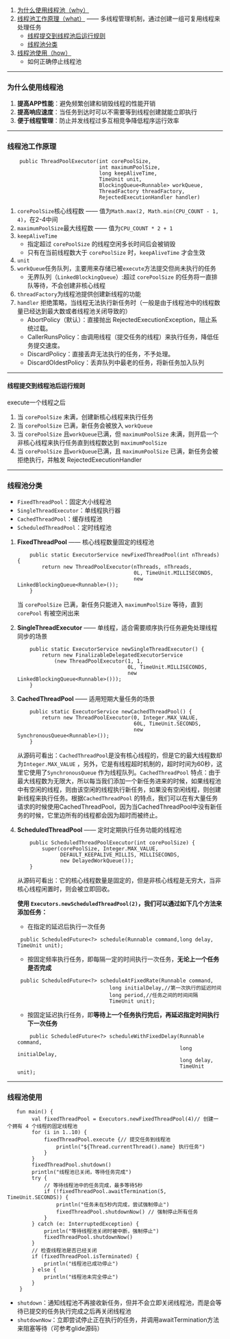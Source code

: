 1. [为什么使用线程池（why）](#why)
2. [线程池工作原理（what）](#what) —— 多线程管理机制，通过创建一组可复用线程来处理任务
    - [线程提交到线程池后运行规则](#execute)
    - [线程池分类](#type)
3. [线程池使用（how）](#how)
    - 如何正确停止线程池


------------------------

### <span id = "why">为什么使用线程池</span>

1. **提高APP性能**：避免频繁创建和销毁线程的性能开销
2. **提高响应速度**：当任务到达时可以不需要等到线程创建就能立即执行
3. **便于线程管理**：防止并发线程过多互相竞争降低程序运行效率

-----------

### <span id = "why">线程池工作原理</span>

```agsl
    public ThreadPoolExecutor(int corePoolSize,
                              int maximumPoolSize,
                              long keepAliveTime,
                              TimeUnit unit,
                              BlockingQueue<Runnable> workQueue,
                              ThreadFactory threadFactory,
                              RejectedExecutionHandler handler)
```

1. `corePoolSize`核心线程数 —— 值为`Math.max(2, Math.min(CPU_COUNT - 1, 4)`，在2-4中间
2. `maximumPoolSize`最大线程数 —— 值为`CPU_COUNT * 2 + 1 `
3. `keepAliveTime`
    - 指定超过 `corePoolSize` 的线程空闲多长时间后会被销毁
    - 只有在当前线程数大于 `corePoolSize` 时，`keepAliveTime` 才会生效
4. `unit`
5. `workQueue`任务队列，主要用来存储已被`execute`方法提交但尚未执行的任务
    - 无界队列（`LinkedBlockingQueue`）:超过 `corePoolSize` 的任务将一直排队等待，不会创建非核心线程
6. `threadFactory`为线程池提供创建新线程的功能
7. `handler` 拒绝策略，当线程无法执行新任务时（一般是由于线程池中的线程数量已经达到最大数或者线程池关闭导致的）
    - AbortPolicy（默认）：直接抛出 RejectedExecutionException，阻止系统过载。
    - CallerRunsPolicy：由调用线程（提交任务的线程）来执行任务，降低任务提交速度。
    - DiscardPolicy：直接丢弃无法执行的任务，不予处理。
    - DiscardOldestPolicy：丢弃队列中最老的任务，将新任务加入队列

--------------

#### <span id = "execute">线程提交到线程池后运行规则</span>

execute一个线程之后

1. 当 `corePoolSize` 未满，创建新核心线程来执行任务
2. 当 `corePoolSize` 已满，新任务会被放入 `workQueue`
3. 当 `corePoolSize` 且`workQueue`已满，但 `maximumPoolSize`
   未满，则开启一个非核心线程来执行任务直到线程数达到 `maximumPoolSize`
4. 当 `corePoolSize` 且`workQueue`已满，且 `maximumPoolSize` 已满，新任务会被拒绝执行，并触发
   RejectedExecutionHandler

----------------

### <span id = "type">线程池分类</span>

- `FixedThreadPool`：固定大小线程池
- `SingleThreadExecutor`：单线程执行器
- `CachedThreadPool`：缓存线程池
- `ScheduledThreadPool`：定时线程池


1. **FixedThreadPool** —— 核心线程数量固定的线程池

   ```agsl
       public static ExecutorService newFixedThreadPool(int nThreads) {
           return new ThreadPoolExecutor(nThreads, nThreads,
                                         0L, TimeUnit.MILLISECONDS,
                                         new LinkedBlockingQueue<Runnable>());
       }
   ```

   当 `corePoolSize` 已满，新任务只能进入 `maximumPoolSize` 等待，直到 `corePool` 有被空闲出来

2. **SingleThreadExecutor** —— 单线程，适合需要顺序执行任务避免处理线程同步的场景

   ```agsl
       public static ExecutorService newSingleThreadExecutor() {
           return new FinalizableDelegatedExecutorService
               (new ThreadPoolExecutor(1, 1,
                                       0L, TimeUnit.MILLISECONDS,
                                       new LinkedBlockingQueue<Runnable>()));
       }
   ```

3. **CachedThreadPool** —— 适用短期大量任务的场景

   ```agsl
       public static ExecutorService newCachedThreadPool() {
           return new ThreadPoolExecutor(0, Integer.MAX_VALUE,
                                         60L, TimeUnit.SECONDS,
                                         new SynchronousQueue<Runnable>());
       }
   ```

   从源码可看出：`CachedThreadPool`是没有核心线程的，但是它的最大线程数却为`Integer.MAX_VALUE`
   ，另外，它是有线程超时机制的，超时时间为60秒，这里它使用了`SynchronousQueue`
   作为线程队列。`CachedThreadPool`
   特点：由于最大线程数为无限大，所以每当我们添加一个新任务进来的时候，如果线程池中有空闲的线程，则由该空闲的线程执行新任务，如果没有空闲线程，则创建新线程来执行任务。根据`CachedThreadPool`
   的特点，我们可以在有大量任务请求的时候使用CachedThreadPool，因为当CachedThreadPool中没有新任务的时候，它里边所有的线程都会因为超时而被终止。

4. **ScheduledThreadPool** —— 定时定期执行任务功能的线程池

   ```agsl
       public ScheduledThreadPoolExecutor(int corePoolSize) {
           super(corePoolSize, Integer.MAX_VALUE,
                 DEFAULT_KEEPALIVE_MILLIS, MILLISECONDS,
                 new DelayedWorkQueue());
       }
   ```
   从源码可看出：它的核心线程数量是固定的，但是非核心线程是无穷大，当非核心线程闲置时，则会被立即回收。

   **使用 `Executors.newScheduledThreadPool(2)`，我们可以通过如下几个方法来添加任务：**

    - 在指定的延迟后执行一次任务

   ```agsl
    public ScheduledFuture<?> schedule(Runnable command,long delay, TimeUnit unit);
   ```

    - 按固定频率执行任务，即每隔一定的时间执行一次任务，**无论上一个任务是否完成**

   ```agsl
    public ScheduledFuture<?> scheduleAtFixedRate(Runnable command, 
                                 long initialDelay,//第一次执行的延迟时间
                                 long period,//任务之间的时间间隔
                                 TimeUnit unit);
   ```

    - 按固定延迟执行任务，即**等待上一个任务执行完后，再延迟指定时间执行下一次任务**

   ```agsl
       public ScheduledFuture<?> scheduleWithFixedDelay(Runnable command,
                                                        long initialDelay,
                                                        long delay,
                                                        TimeUnit unit);
   ```

--------------------

### <span id = "how">线程池使用</span>

```agsl
   fun main() {
        val fixedThreadPool = Executors.newFixedThreadPool(4)// 创建一个拥有 4 个线程的固定线程池
        for (i in 1..10) {
            fixedThreadPool.execute {// 提交任务到线程池
                println("${Thread.currentThread().name} 执行任务")
            }
        }
        fixedThreadPool.shutdown()
        println("线程池已关闭，等待任务完成")
        try {
            // 等待线程池中的任务完成，最多等待5秒
            if (!fixedThreadPool.awaitTermination(5, TimeUnit.SECONDS)) {
                println("任务未在5秒内完成，尝试强制停止")
                fixedThreadPool.shutdownNow() // 强制停止所有任务
            }
        } catch (e: InterruptedException) {
            println("等待线程池关闭时被中断，强制停止")
            fixedThreadPool.shutdownNow()
        }
        // 检查线程池是否已经关闭
        if (fixedThreadPool.isTerminated) {
            println("线程池已成功停止")
        } else {
            println("线程池未完全停止")
        }
    }
```
 
-  `shutdown`：通知线程池不再接收新任务，但并不会立即关闭线程池，而是会等待已提交的任务执行完成之后再关闭线程池
- `shutdownNow`：立即尝试停止正在执行的任务，并调用awaitTermination方法来阻塞等待（可参考glide源码）